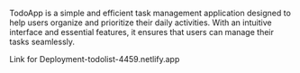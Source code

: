 TodoApp is a simple and efficient task management application designed to help users organize and prioritize their daily activities. With an intuitive interface and essential features, it ensures that users can manage their tasks seamlessly.

Link for Deployment-todolist-4459.netlify.app
